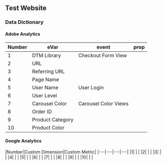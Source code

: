 ## Test Website

### Data Dictionary

#### Adobe Analytics
|Number|eVar|event|prop|
|---|---|---|---|
|1|DTM Library|Checkout Form View| |
|2|URL| | |
|3|Referring URL| | |
|4|Page Name| | |
|5|User Name|User Login| |
|6|User Level| | |
|7|Carousel Color|Carousel Color Views| |
|8|Order ID| | |
|9|Product Category| | | 
|10|Product Color| | |


#### Google Analytics
|Number|Custom Dimension|Custom Metric|
|---|---|---|---|
|1| | |
|2| | |
|3| | |
|4| | |
|5| | |
|6| | |
|7| | |
|8| | |
|9| | |
|10| | |
